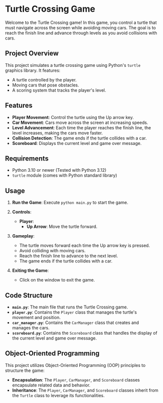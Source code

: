 # Turtle Crossing Game

Welcome to the Turtle Crossing game! In this game, you control a turtle that must navigate across the screen while avoiding moving cars. The goal is to reach the finish line and advance through levels as you avoid collisions with cars.

## Project Overview

This project simulates a turtle crossing game using Python's `turtle` graphics library. It features:
- A turtle controlled by the player.
- Moving cars that pose obstacles.
- A scoring system that tracks the player's level.

## Features

- **Player Movement**: Control the turtle using the Up arrow key.
- **Car Movement**: Cars move across the screen at increasing speeds.
- **Level Advancement**: Each time the player reaches the finish line, the level increases, making the cars move faster.
- **Collision Detection**: The game ends if the turtle collides with a car.
- **Scoreboard**: Displays the current level and game over message.

## Requirements

- Python 3.10 or newer (Tested with Python 3.12)
- `turtle` module (comes with Python standard library)

## Usage

1. **Run the Game**:
   Execute `python main.py` to start the game.

2. **Controls**:
   - **Player**: 
     - **Up Arrow**: Move the turtle forward.

3. **Gameplay**:
   - The turtle moves forward each time the Up arrow key is pressed.
   - Avoid colliding with moving cars.
   - Reach the finish line to advance to the next level.
   - The game ends if the turtle collides with a car.

4. **Exiting the Game**:
   - Click on the window to exit the game.

## Code Structure

- **`main.py`**: The main file that runs the Turtle Crossing game.
- **`player.py`**: Contains the `Player` class that manages the turtle's movement and position.
- **`car_manager.py`**: Contains the `CarManager` class that creates and manages the cars.
- **`scoreboard.py`**: Contains the `Scoreboard` class that handles the display of the current level and game over message.

## Object-Oriented Programming

This project utilizes Object-Oriented Programming (OOP) principles to structure the game:
- **Encapsulation**: The `Player`, `CarManager`, and `Scoreboard` classes encapsulate related data and behavior.
- **Inheritance**: The `Player`, `CarManager`, and `Scoreboard` classes inherit from the `Turtle` class to leverage its functionalities.

